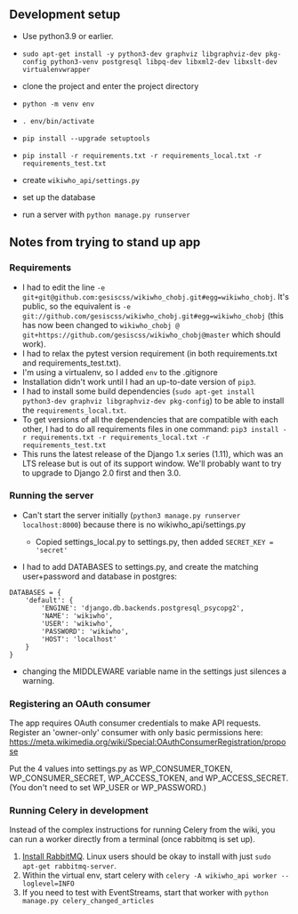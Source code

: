 ## Development setup

* Use python3.9 or earlier.
  
* `sudo apt-get install -y python3-dev graphviz libgraphviz-dev pkg-config python3-venv postgresql libpq-dev libxml2-dev libxslt-dev virtualenvwrapper`
* clone the project and enter the project directory
* `python -m venv env`
* `. env/bin/activate`
* `pip install --upgrade setuptools`
* `pip install -r requirements.txt -r requirements_local.txt -r requirements_test.txt`
* create `wikiwho_api/settings.py`
* set up the database
* run a server with `python manage.py runserver`


## Notes from trying to stand up app

### Requirements

* I had to edit the line `-e git+git@github.com:gesiscss/wikiwho_chobj.git#egg=wikiwho_chobj`. It's public, so the equivalent is `-e git://github.com/gesiscss/wikiwho_chobj.git#egg=wikiwho_chobj` (this has now been changed to `wikiwho_chobj @ git+https://github.com/gesiscss/wikiwho_chobj@master` which should work).
* I had to relax the pytest version requirement (in both requirements.txt and requirements_test.txt).
* I'm using a virtualenv, so I added `env` to the .gitignore
* Installation didn't work until I had an up-to-date version of `pip3`.
* I had to install some build dependencies (`sudo apt-get install python3-dev graphviz libgraphviz-dev pkg-config`) to be able to install the `requirements_local.txt`.
* To get versions of all the dependencies that are compatible with each other, I had to do all requirements files in one command: `pip3 install -r requirements.txt -r requirements_local.txt -r requirements_test.txt`
* This runs the latest release of the Django 1.x series (1.11), which was an LTS release but is out of its support window. We'll probably want to try to upgrade to Django 2.0 first and then 3.0.

### Running the server
* Can't start the server initially (`python3 manage.py runserver localhost:8000`) because there is no wikiwho_api/settings.py 
  * Copied settings_local.py to settings.py, then added `SECRET_KEY = 'secret'`

* I had to add DATABASES to settings.py, and create the matching user+password and database in postgres:

```
DATABASES = {
    'default': {
        'ENGINE': 'django.db.backends.postgresql_psycopg2', 
        'NAME': 'wikiwho',                     
        'USER': 'wikiwho',
        'PASSWORD': 'wikiwho',
        'HOST': 'localhost'
    }
}
```

* changing the MIDDLEWARE variable name in the settings just silences a warning.

### Registering an OAuth consumer

The app requires OAuth consumer credentials to make API requests. Register an 'owner-only' consumer with only basic permissions here: https://meta.wikimedia.org/wiki/Special:OAuthConsumerRegistration/propose

Put the 4 values into settings.py as WP_CONSUMER_TOKEN, WP_CONSUMER_SECRET, WP_ACCESS_TOKEN, and WP_ACCESS_SECRET. (You don't need to set WP_USER or WP_PASSWORD.)

### Running Celery in development

Instead of the complex instructions for running Celery from the wiki, you can run a worker directly from a terminal (once rabbitmq is set up).

1. [Install RabbitMQ](https://www.rabbitmq.com/download.html). Linux users should be okay to install with just `sudo apt-get rabbitmq-server`.
2. Within the virtual env, start celery with `celery -A wikiwho_api worker --loglevel=INFO`
3. If you need to test with EventStreams, start that worker with `python manage.py celery_changed_articles`
